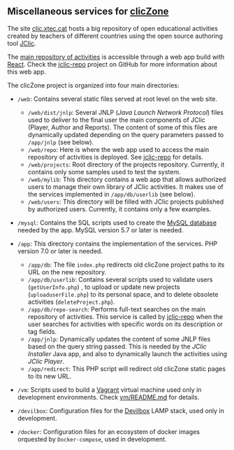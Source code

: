 ## Miscellaneous services for [clicZone](https://clic.xtec.cat)

The site [clic.xtec.cat](http://clic.xtec.cat) hosts a big repository of open educational activities created by teachers of different countries using the open source authoring tool [JClic](https://projectestac.github.io/jclic).

The [main repository of activities](https://clic.xtec.cat/repo) is accessible through a web app build with [React](https://reactjs.org). Check the [jclic-repo](https://github.com/projectestac/jclic-repo) project on GitHub for more information about this web app.

The clicZone project is organized into four main directories:

- `/web`: Contains several static files served at root level on the web site.

  - `/web/dist/jnlp`: Several JNLP (_Java Launch Network Protocol_) files used to deliver to the final user the main components of JClic (Player, Author and Reports). The content of some of this files are dynamically updated depending on the query parameters passed to `/app/jnlp` (see below).
  - `/web/repo`: Here is where the web app used to access the main repository of activities is deployed. See [jclic-repo](https://github.com/projectestac/jclic-repo) for details.
  - `/web/projects`: Root directory of the projects repository. Currently, it contains only some samples used to test the system.
  - `/web/mylib`: This directory contains a web app that allows authorized users to manage their own library of JClic activities. It makes use of the services implemented in `/app/db/userlib` (see below).
  - `/web/users`: This directory will be filled with JClic projects published by authorized users. Currently, it contains only a few examples.

- `/mysql`: Contains the SQL scripts used to create the [MySQL database](https://dev.mysql.com/) needed by the app. MySQL version 5.7 or later is needed.

- `/app`: This directory contains the implementation of the services. PHP version 7.0 or later is needed.

  - `/app/db`: The file `index.php` redirects old clicZone project paths to its URL on the new repository.
  - `/app/db/userlib`: Contains several scripts used to validate users (`getUserInfo.php`) , to upload or update new projects (`uploaduserFile.php`) to its personal space, and to delete obsolete activities (`deleteProject.php`).
  - `/app/db/repo-search`: Performs full-text searches on the main repository of activities. This service is called by [jclic-repo](https://github.com/projectestac/jclic-repo) when the user searches for activities with specific words on its description or tag fields.
  - `/app/jnlp`: Dynamically updates the content of some JNLP files based on the query string passed. This is needed by the _JClic Installer_ Java app, and also to dynamically launch the activities using _JClic Player_.
  - `/app/redirect`: This PHP script will redirect old clicZone static pages to its new URL.

- `/vm`: Scripts used to build a [Vagrant](https://www.vagrantup.com/) virtual machine used only in development environments. Check [vm/README.md](https://github.com/projectestac/zonaclic/blob/master/vm/README.md) for details.

- `/devilbox`: Configuration files for the [Devilbox](http://devilbox.org/) LAMP stack, used only in development.

- `/docker`: Configuration files for an ecosystem of docker images orquested by `Docker-compose`, used in development.
